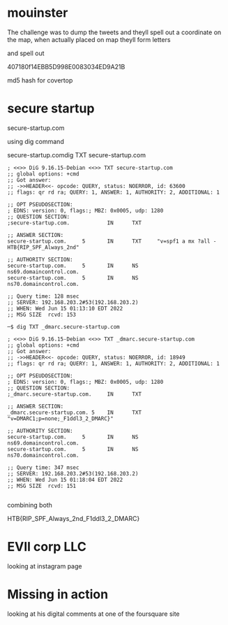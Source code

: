 # mouinster

The challenge was to dump the tweets and theyll spell out a coordinate on the map, when actually placed on map theyll form letters

and spell out

407180f14EBB5D998E0083034ED9A21B

md5 hash for covertop

# secure startup

secure-startup.com

using dig command

secure-startup.comdig TXT secure-startup.com

```
; <<>> DiG 9.16.15-Debian <<>> TXT secure-startup.com
;; global options: +cmd
;; Got answer:
;; ->>HEADER<<- opcode: QUERY, status: NOERROR, id: 63600
;; flags: qr rd ra; QUERY: 1, ANSWER: 1, AUTHORITY: 2, ADDITIONAL: 1

;; OPT PSEUDOSECTION:
; EDNS: version: 0, flags:; MBZ: 0x0005, udp: 1280
;; QUESTION SECTION:
;secure-startup.com.            IN      TXT

;; ANSWER SECTION:
secure-startup.com.     5       IN      TXT     "v=spf1 a mx ?all - HTB{RIP_SPF_Always_2nd"

;; AUTHORITY SECTION:
secure-startup.com.     5       IN      NS      ns69.domaincontrol.com.
secure-startup.com.     5       IN      NS      ns70.domaincontrol.com.

;; Query time: 128 msec
;; SERVER: 192.168.203.2#53(192.168.203.2)
;; WHEN: Wed Jun 15 01:13:10 EDT 2022
;; MSG SIZE  rcvd: 153
```

```
─$ dig TXT _dmarc.secure-startup.com

; <<>> DiG 9.16.15-Debian <<>> TXT _dmarc.secure-startup.com
;; global options: +cmd
;; Got answer:
;; ->>HEADER<<- opcode: QUERY, status: NOERROR, id: 18949
;; flags: qr rd ra; QUERY: 1, ANSWER: 1, AUTHORITY: 2, ADDITIONAL: 1

;; OPT PSEUDOSECTION:
; EDNS: version: 0, flags:; MBZ: 0x0005, udp: 1280
;; QUESTION SECTION:
;_dmarc.secure-startup.com.     IN      TXT

;; ANSWER SECTION:
_dmarc.secure-startup.com. 5    IN      TXT     "v=DMARC1;p=none;_F1ddl3_2_DMARC}"

;; AUTHORITY SECTION:
secure-startup.com.     5       IN      NS      ns69.domaincontrol.com.
secure-startup.com.     5       IN      NS      ns70.domaincontrol.com.

;; Query time: 347 msec
;; SERVER: 192.168.203.2#53(192.168.203.2)
;; WHEN: Wed Jun 15 01:18:04 EDT 2022
;; MSG SIZE  rcvd: 151


```

combining both

HTB{RIP_SPF_Always_2nd_F1ddl3_2_DMARC}

# EVIl corp LLC

looking at instagram page 

# Missing in action

looking at his digital comments at one of the foursquare site

